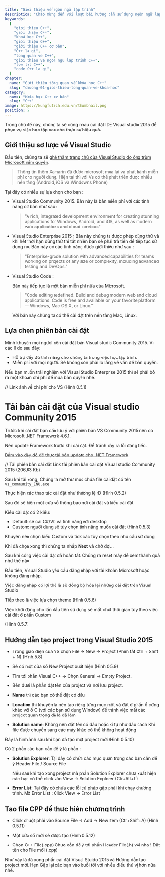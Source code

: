 ```yaml
---
title: "Giới thiệu về ngôn ngữ lập trình"
description: "Chào mừng đến với loạt bài hướng dẫn sử dụng ngôn ngữ lập trình C++! Loạt bài hướng dẫn này được thiết kế cho những người chưa hoặc biết một ít lập trình."
keywords:
  [
    "gioi thieu C++",
    "giới thiệu C++",
    "khoá học C++",
    "giới thiệu C++",
    "giới thiệu C++ cơ bản",
    "C++ la gi",
    "tong quan ve C++",
    "gioi thieu ve ngon ngu lap trinh C++",
    "tom tat C++",
    "code C++ la gi",
  ]
chapter:
  name: "Giới thiệu tổng quan về khóa học C++"
  slug: "chuong-01-gioi-thieu-tong-quan-ve-khoa-hoc"
category:
  name: "Khóa học C++ cơ bản"
  slug: "C++"
image: https://kungfutech.edu.vn/thumbnail.png
position: 5
---
```


Trong chủ đề này, chúng ta sẽ cùng nhau cài đặt IDE Visual studio 2015
để phục vụ việc học tập sao cho thực sự hiệu quả.

## Giới thiệu sơ lược về Visual Studio

Đầu tiên, chúng ta sẽ
[ghé thăm trang chủ của Visual Studio do
ông trùm Microsoft nắm quyền](https://www.visualstudio.com/en-us/downloads/download-visual-studio-vs.aspx).

> Thông tin thêm Xamarin đã được microsoft mua lại và phát hành miễn phí
> cho người dùng. Hiện tại thì với Vs có thể phát triển được nhiều nền tảng
> (Android, iOS và  Windowns Phone)

Tại đây có nhiều sự lựa chọn cho bạn :

  - Visual Studio Community 2015.
    Bản này là bản miễn phí với các tính năng cơ bản như sau :

    > "A rich, integrated development environment for creating
    > stunning applications for Windows, Android, and iOS, as well as modern
    > web applications and cloud services"

  - Visual Studio Enterprise 2015 :
    Bản này chúng ta được phép dùng thử và khi hết thời hạn dùng thử
    thì tất nhiên bạn sẽ phải trả tiền để tiếp tục sử dụng nó.
    Bản này có các tính năng được giới thiệu như sau :

    > "Enterprise-grade solution with advanced capabilities for teams
    > working on projects of any size or complexity, including
    > advanced testing and DevOps."

  - Visual Studio Code :

    Bản này tiếp tục là một bản miễn phí nữa của Microsoft.

    > "Code editing redefined. Build and debug modern web and
    > cloud applications. Code is free and available on
    > your favorite platform — Windows, Mac OS X, or Linux."

    Với bản này chúng ta có thể cài đặt trên nền tảng Mac, Linux.

## Lựa chọn phiên bản cài đặt

Mình khuyên mọi người nên cài đặt bản Visual studio Community 2015. Vì các lí do
sau đây:

  - Hỗ trợ đầy đủ tính năng cho chúng ta trong việc học lập trình.
  - Miễn phí với mọi người. Sẽ không còn phải lo lắng về vấn đề bản quyền.

Nếu bạn muốn trải nghiệm với Visual Studio Enterprise 2015 thì sẽ phải bỏ ra
một khoản chi phí để mua bản quyền nhé.

// Link ảnh về chi phí cho VS
(Hình 0.5.1)

# Tải bản cài đặt của Visual studio Community 2015

Trước khi cài đặt bạn cần lưu ý với phiên bản VS Community 2015
nên có Microsoft .NET Framework 4.6.1.

Nên update Framework trước khi cài đặt. Để tránh xảy ra lỗi đáng tiếc.

[Bấm vào đây để để thực tải bản update cho .NET Framework](https://www.microsoft.com/en-us/download/details.aspx?id=48130)

// Tải phiên bản cài đặt
Link tải phiên bản cài đặt Visual studio Community 2015  (206,63 Kb)

Sau khi tải xong, Chúng ta mở thư mục chứa file cài đặt có tên
`vs_community_ENU.exe`

Thực hiện các thao tác cài đặt như thường lệ :D
(Hình 0.5.2)

Sau đó sẽ hiện một cửa sổ thông báo nơi cài đặt và kiểu cài đặt

Kiểu cài đặt có 2 kiểu:

  - Default: sẽ cài C#/Vb và tính năng với desktop
  - Custom: người dùng sẽ tùy chọn tính năng muốn cài đặt (Hình 0.5.3)

Khuyên nên chọn kiểu Custom và tick các tùy chọn theo nhu cầu sử dụng

Khi đã chọn xong thì chúng ta nhấp **Next** và chờ đợi...

Sau khi công việc cài đặt đã hoàn tất.
Chúng ra reset máy để xem thành quả như thế nào

Đầu tiên, Visual Studio yêu cầu đăng nhập với tài khoản Microsoft
hoặc không đăng nhập.

Việc đăng nhập có lợi thế là sẽ đồng bộ hóa lại những cài đặt trên Visual Studio

Tiếp theo là việc lựa chọn theme (Hình 0.5.6)

Việc khởi động cho lần đầu tiên sử dụng sẽ mất chút thời gian tùy theo
việc cài đặt ở phần Custom

(Hinh 0.5.7)

## Hướng dẫn tạo project trong Visual Studio 2015

  - Trong giao diện của VS chọn File -> New -> Project
  (Phím tắt Ctrl + Shift + N) (Hình.5.8)

  - Sẽ có một cửa sổ New Project xuất hiện (Hình 0.5.9)

  - Tìm tới phần Visual C++ -> Chọn General -> Empty Project.
  - Bên dưới là phần đặt tên của project và nơi lưu project.
  - **Name** thì các bạn có thể đặt có dấu

  - **Location** thì khuyên là nên tạo riêng từng mục một
    và đặt ở phần ổ cứng khác với ổ C (với các bạn sử dụng Window)
    để tránh việc mất các project quan trọng đã là đã làm

  - **Solution name**: Không nên đặt tên có dấu hoặc kí tự như dấu cách
    Khi file được chuyển sang các máy khác có thể không hoạt động

Đây là hình ảnh sau khi bạn đã tạo một project mới (Hình 0.5.10)

Có 2 phần các bạn cần để ý là phần :

  - **Solution Explorer**:
    Tại đây có chứa các mục quan trọng các bạn cần để ý
    Header File / Source File

    Nếu sau khi tạo xong project mà phần Solution Explorer
    chưa xuất hiện các bạn có thể click vào
    View -> Solution Explorer (Ctr+Alt+L)

  - **Error List**:
    Tại đây có chứa các lỗi cú pháp gặp phải khi chạy chương trình.
    Mở Error List : Click View -> Error List

## Tạo file CPP để thực hiện chương trình

  - Click chuột phải vào Source File -> Add -> New Item
    (Ctr+Shift+A) (Hình 0.5.11)

  - Một cửa sổ mới sẽ được tạo (Hình 0.5.12)

  - Chọn C++ File(.cpp) Chưa cần để ý tới phần Header File(.h) vội nha !
    Đặt tên cho File mới (.cpp)

Như vậy là đã xong phần cài đặt Visual Stuido 2015 và Hướng dẫn tạo project mới.
Hẹn Gặp lại các bạn vào buổi tới với nhiều điều thú vị hơn nữa nhé.